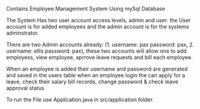 Contains Employee Management System 
Using mySql Database

The System Has two user account access levels, admin and user.
the User account is for added employees and the admin account is for the systems adminstrator.

There are two Admin accounts already: (1. username: pax password: pax, 2. username: ellis password: pax), these two accounts will allow one to add employess, view employee, aprrove leave requests and bill each employee.

When an employee is added their username and password are generated and saved in the users table 
when an employee login the can apply for a leave, check their salary bill records, change password & check leave approval status

To run the File use Application.java in src/application folder.
